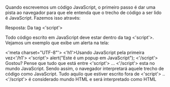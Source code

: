 Quando escrevemos um código JavaScript, o primeiro passo é dar uma pista ao navegador para que ele entenda que o trecho de código a ser lido é JavaScript. Fazemos isso através:

Resposta: Da tag <'script'>

Todo código escrito em JavaScript deve estar dentro da tag <'script'>. Vejamos um exemplo que exibe um alerta na tela:

<'meta charset="UTF-8"'>
<'h1'>Usando JavaScript pela primeira vez<'/h1'>
<'script'>
    alert("Este é um popup em JavaScript");
<'/script'>
Gostou?
Pense que tudo que está entre <'script'> ... <'/script'> esta no mundo JavaScript. Sendo assim, o navegador interpretará aquele trecho de código como JavaScript. Tudo aquilo que estiver escrito fora de <'script'> .. <'/script'> é considerado mundo HTML e será interpretado como HTML